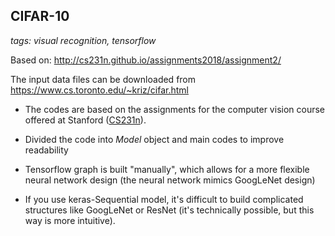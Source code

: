 ## CIFAR-10

_tags: visual recognition, tensorflow_

Based on: http://cs231n.github.io/assignments2018/assignment2/

The input data files can be downloaded from https://www.cs.toronto.edu/~kriz/cifar.html

- The codes are based on the assignments for the computer vision course offered at Stanford ([CS231n](http://cs231n.stanford.edu/syllabus.html)).

- Divided the code into _Model_ object and main codes to improve readability

- Tensorflow graph is built "manually", which allows for a more flexible neural network design (the neural network mimics GoogLeNet design)

- If you use keras-Sequential model, it's difficult to build complicated structures like GoogLeNet or ResNet (it's technically possible, but this way is more intuitive).


